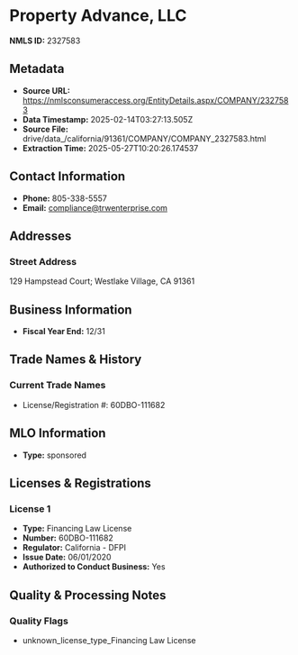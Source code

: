 # Property Advance, LLC

**NMLS ID:** 2327583

## Metadata
- **Source URL:** https://nmlsconsumeraccess.org/EntityDetails.aspx/COMPANY/2327583
- **Data Timestamp:** 2025-02-14T03:27:13.505Z
- **Source File:** drive/data_/california/91361/COMPANY/COMPANY_2327583.html
- **Extraction Time:** 2025-05-27T10:20:26.174537

## Contact Information
- **Phone:** 805-338-5557
- **Email:** compliance@trwenterprise.com

## Addresses
### Street Address
129 Hampstead Court; Westlake Village, CA 91361

## Business Information
- **Fiscal Year End:** 12/31

## Trade Names & History
### Current Trade Names
- License/Registration #: 60DBO-111682

## MLO Information
- **Type:** sponsored

## Licenses & Registrations

### License 1
- **Type:** Financing Law License
- **Number:** 60DBO-111682
- **Regulator:** California - DFPI
- **Issue Date:** 06/01/2020
- **Authorized to Conduct Business:** Yes

## Quality & Processing Notes
### Quality Flags
- unknown_license_type_Financing Law License
